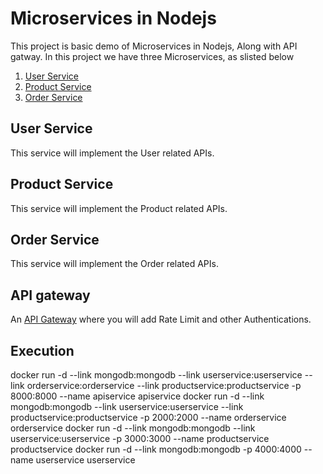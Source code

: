 # Microservices in Nodejs
This project is basic demo of Microservices in Nodejs, Along with API gatway. In this project we have three Microservices, as slisted below
1. [User Service](https://github.com/ShankyTiwari/Microservices-in-Nodejs/tree/master/UserService)
2. [Product Service](https://github.com/ShankyTiwari/Microservices-in-Nodejs/tree/master/ProductService)
3. [Order Service](https://github.com/ShankyTiwari/Microservices-in-Nodejs/tree/master/OrderService)

## User Service
This service will implement the User related APIs.

## Product Service
This service will implement the Product related APIs.

## Order Service
This service will implement the Order related APIs.

## API gateway
An [API Gateway](https://github.com/ShankyTiwari/Microservices-in-Nodejs/tree/master/APIGateway) where you will add Rate Limit and other Authentications.

## Execution
docker run -d --link mongodb:mongodb --link userservice:userservice --link orderservice:orderservice --link productservice:productservice -p 8000:8000 --name apiservice  apiservice
docker run -d --link mongodb:mongodb --link userservice:userservice --link productservice:productservice -p 2000:2000 --name orderservice  orderservice
docker run -d --link mongodb:mongodb --link userservice:userservice -p 3000:3000 --name productservice  productservice
docker run -d --link mongodb:mongodb -p 4000:4000 --name userservice  userservice